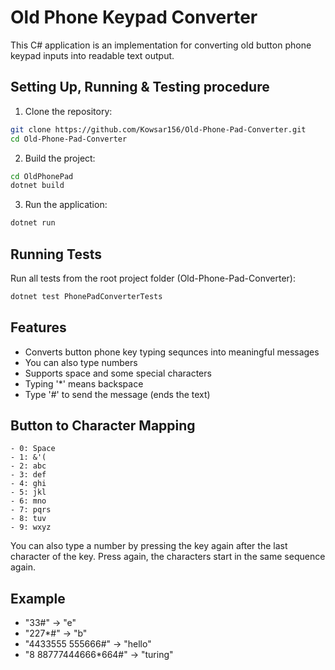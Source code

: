 # Old Phone Keypad Converter

This C# application is an implementation for converting old button phone keypad inputs into readable text output.

## Setting Up, Running & Testing procedure

1. Clone the repository:
```bash
git clone https://github.com/Kowsar156/Old-Phone-Pad-Converter.git
cd Old-Phone-Pad-Converter
```

2. Build the project:
```bash
cd OldPhonePad
dotnet build
```

3. Run the application:
```bash
dotnet run
```

## Running Tests

Run all tests from the root project folder (Old-Phone-Pad-Converter):
```bash
dotnet test PhonePadConverterTests
```

## Features

- Converts button phone key typing sequnces into meaningful messages
- You can also type numbers
- Supports space and some special characters
- Typing '*' means backspace
- Type '#' to send the message (ends the text)

## Button to Character Mapping

```
- 0: Space
- 1: &'(
- 2: abc
- 3: def
- 4: ghi
- 5: jkl
- 6: mno
- 7: pqrs
- 8: tuv
- 9: wxyz
```
You can also type a number by pressing the key again after the last character of the key. Press again, the characters start in the same sequence again.

## Example

- "33#" → "e"
- "227*#" → "b"
- "4433555 555666#" → "hello"
- "8 88777444666*664#" → "turing"
